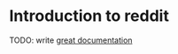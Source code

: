 # Introduction to reddit

TODO: write [great documentation](http://jacobian.org/writing/great-documentation/what-to-write/)
